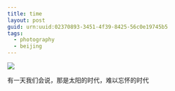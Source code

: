 ```yaml
---
title: time
layout: post
guid: urn:uuid:02370893-3451-4f39-8425-56c0e19745b5
tags:
  - photography
  - beijing
---
```


![](http://7xpc17.com1.z0.glb.clouddn.com/hfu.io/2015-12-14-time-IMG_1278.JPG)

有一天我们会说，那是太阳的时代，难以忘怀的时代


